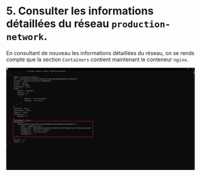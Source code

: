 # 5. Consulter les informations détaillées du réseau ``production-network``.

En consultant de nouveau les informations détaillées du réseau, on se rends compte que la section `Containers` contient maintenant le conteneur `nginx`.

![](./assets/cli.png)